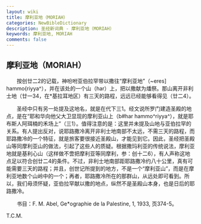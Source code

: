```yaml
---
layout: wiki
title: 摩利亚地（MORIAH）
categories: NewBibleDictionary
description: 圣经新词典 - 摩利亚地（MORIAH）
keywords: 摩利亚地, MORIAH
comments: false
---
```


## 摩利亚地（MORIAH）

　　按创廿二2的记载，神吩咐亚伯拉罕带以撒往“摩利亚地”（~eres] hammo{riyya^），并在该处的一个山（har）上，把以撒献为燔祭。那山离开非利士地（廿一34，在*基拉耳地区）有三天的路程，远远已经能够看得见（廿二4）。

　　圣经中只有另一处提及这地名，就是在代下三1。经文说所罗门建造圣殿的地点，是在“耶和华向他父大卫显现的摩利亚山上（b#har hammo^riyya^），就是耶布斯人阿珥楠的禾场上”（三1）。值得注意的是：这里并未提及山地与亚伯拉罕的关系。有人提出反对，说耶路撒冷离开非利士地南部不太远，不需三天的路程，而耶路撒冷的一个特征，就是旅客要很接近圣殿山，才能见到它。因此，圣经把圣殿山等同摩利亚山的做法，引起了这些人的质疑。根据撒玛利亚的传统说法，摩利亚地就是基利心山（这样做不啻把摩利亚等同摩利，参：创十二6），有人声称这地点足以符合创廿二4的条件。不过，非利士地南部距耶路撒冷约八十公里，真有可能需要三天的路程；并且，创世记所提到的地方，不是一个“摩利亚山”，而是在摩利亚地数个山岭中的一个；再者，耶路撒冷所在的那群山，从远处即可看到。所以，我们毋须怀疑，亚伯拉罕献以撒的地点，纵然不是圣殿山本身，也是日后的耶路撒冷。

　　书目：F. M. Abel, Ge*ographie de la Palestine, 1, 1933, 页374-5。

T.C.M.









